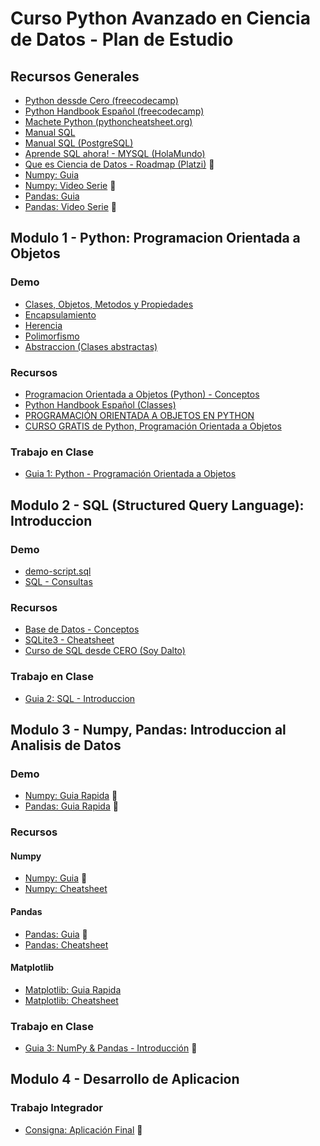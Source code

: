 # Curso Python Avanzado en Ciencia de Datos - Plan de Estudio

## Recursos Generales

- [Python dessde Cero (freecodecamp)](https://www.freecodecamp.org/espanol/news/aprende-a-programar-en-python-desde-cero-curso-completo-gratis/)
- [Python Handbook Español (freecodecamp)](https://www.freecodecamp.org/espanol/news/el-manual-de-python/)
- [Machete Python (pythoncheatsheet.org)](https://www.pythoncheatsheet.org/cheatsheet/basics)
- [Manual SQL](https://www.1keydata.com/es/sql/)
- [Manual SQL (PostgreSQL)](https://www.um.es/geograf/sigmur/sigpdf/postgresql.pdf)
- [Aprende SQL ahora! - MYSQL (HolaMundo)](https://www.youtube.com/watch?v=uUdKAYl-F7g)
- [Que es Ciencia de Datos - Roadmap (Platzi)](https://www.youtube.com/watch?v=PpknKpjrM18) 📌
- [Numpy: Guia](https://deepnote.com/@anthonymanotoa/Tutorial-de-NumPy-en-Espanol-180f7d51-b297-4aea-b61e-34ef867ca6fb)
- [Numpy: Video Serie](https://www.youtube.com/watch?v=nN_TYjT_KiI&list=PLbi7Cp2PebjaW1eYFXklBWyouayV6EH3R) 📌
- [Pandas: Guia](https://deepnote.com/@anthonymanotoa/Tutorial-de-Pandas-en-Espanol-d21a300b-571d-4704-b81e-a7ba553b185a)
- [Pandas: Video Serie](https://www.youtube.com/watch?v=LnH_STJ2GXo&list=PLVs9JdE6ZZh0RBT7lIPxUkcTmAUhMEimn&index=1) 📌

## Modulo 1 - Python: Programacion Orientada a Objetos

### Demo

- [Clases, Objetos, Metodos y Propiedades](https://github.com/estebanmatias92/curso-python-avanzado-plan-de-estudio-CFL415/blob/main/modulo-1/demo/clases_metodos_propiedades.py)
- [Encapsulamiento](https://github.com/estebanmatias92/curso-python-avanzado-plan-de-estudio-CFL415/blob/main/modulo-1/demo/encapsulamiento.py)
- [Herencia](https://github.com/estebanmatias92/curso-python-avanzado-plan-de-estudio-CFL415/blob/main/modulo-1/demo/herencia.py)
- [Polimorfismo](https://github.com/estebanmatias92/curso-python-avanzado-plan-de-estudio-CFL415/blob/main/modulo-1/demo/polimorfismo.py)
- [Abstraccion (Clases abstractas)](https://github.com/estebanmatias92/curso-python-avanzado-plan-de-estudio-CFL415/blob/main/modulo-1/demo/clases_abstractas.py)

### Recursos

- [Programacion Orientada a Objetos (Python) - Conceptos](https://github.com/estebanmatias92/curso-python-avanzado-plan-de-estudio-CFL415/blob/main/modulo-1/recursos/concepts.md)
- [Python Handbook Español (Classes)](https://www.freecodecamp.org/espanol/news/el-manual-de-python/#classesinpython)
- [PROGRAMACIÓN ORIENTADA A OBJETOS EN PYTHON](https://unipython.com/programacion-orientada-objetos-python/)
- [CURSO GRATIS de Python, Programación Orientada a Objetos](https://www.youtube.com/watch?v=Z3XYBjQjZ9g)

### Trabajo en Clase

- [Guia 1: Python - Programación Orientada a Objetos](https://docs.google.com/document/d/1DbgeLPRLhJ36y0DDyoNS10Whs30DDuuk76-g9ht1HQg/edit?usp=sharing)

## Modulo 2 - SQL (Structured Query Language): Introduccion

### Demo

- [demo-script.sql](https://github.com/estebanmatias92/curso-python-avanzado-plan-de-estudio-CFL415/blob/main/modulo-2/demo/demo-script.sql)
- [SQL - Consultas](https://github.com/estebanmatias92/curso-python-avanzado-plan-de-estudio-CFL415/blob/main/modulo-2/recursos/queries.md)

### Recursos

- [Base de Datos - Conceptos](https://github.com/estebanmatias92/curso-python-avanzado-plan-de-estudio-CFL415/blob/main/modulo-2/recursos/concepts.md)
- [SQLite3 - Cheatsheet](https://www.sqlitetutorial.net/)
- [Curso de SQL desde CERO (Soy Dalto)](https://www.youtube.com/watch?v=DFg1V-rO6Pg)

### Trabajo en Clase

- [Guia 2: SQL - Introduccion](https://docs.google.com/document/d/1vTKPqmWHpxf7yd4JBKMgRCc1nD1Y2wn4fFXXyCTdksM/edit?usp=sharing)

## Modulo 3 - Numpy, Pandas: Introduccion al Analisis de Datos

### Demo

<!--
- [Numpy, Pandas - Carga y Manipulacion de Datos](https://github.com/estebanmatias92/curso-python-avanzado-plan-de-estudio-CFL415/blob/main/modulo-3/demo/demo-sales.md)
- [sales.db](https://github.com/estebanmatias92/curso-python-avanzado-plan-de-estudio-CFL415/blob/main/modulo-3/demo/sales.db)
-->
- [Numpy: Guia Rapida](https://github.com/estebanmatias92/curso-python-avanzado-plan-de-estudio-CFL415/blob/main/modulo-3/recursos/numpy.md) 📌
- [Pandas: Guia Rapida](https://github.com/estebanmatias92/curso-python-avanzado-plan-de-estudio-CFL415/blob/main/modulo-3/recursos/pandas.md) 📌

### Recursos

#### Numpy

- [Numpy: Guia](https://deepnote.com/@anthonymanotoa/Tutorial-de-NumPy-en-Espanol-180f7d51-b297-4aea-b61e-34ef867ca6fb) 📌
- [Numpy: Cheatsheet](https://assets.datacamp.com/blog_assets/Numpy_Python_Cheat_Sheet.pdf)

#### Pandas

- [Pandas: Guia](https://deepnote.com/@anthonymanotoa/Tutorial-de-Pandas-en-Espanol-d21a300b-571d-4704-b81e-a7ba553b185a) 📌
- [Pandas: Cheatsheet](https://www.paradigmadigital.com/wp-content/uploads/2019/02/Pandas_cheatsheet.pdf)

#### Matplotlib

- [Matplotlib: Guia Rapida](https://deepnote.com/@anthonymanotoa/Tutorial-de-Matplolib-en-Espanol-a8031a06-641a-4cef-98ff-a0664ac0c659)
- [Matplotlib: Cheatsheet](https://www.datacamp.com/cheat-sheet/matplotlib-cheat-sheet-plotting-in-python)

### Trabajo en Clase

- [Guia 3: NumPy & Pandas - Introducción](https://docs.google.com/document/d/1oaUQti8OP20oLfckCctMyJn8kZo5vw4H_ySu_wovmHA/edit?usp=sharing) 📆

## Modulo 4 - Desarrollo de Aplicacion

### Trabajo Integrador

- [Consigna: Aplicación Final](https://docs.google.com/document/d/1zQVobc4V5KrhRvbVNZHvV-LWbIYlyf08o9UZKOjSrcg/edit?usp=sharing) 📆
